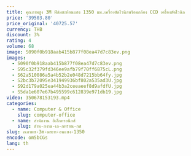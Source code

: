 ```yaml
---
title: คุณภาพสูง 3M ฟิล์มสะท้อนแสง 1350 มม.เครื่องตัดไวนิลพร้อมกล้อง CCD เครื่องตัดไวนิล
price: '39503.80'
price_original: '40725.57'
currency: THB
discount: 3%
rating: 4
volume: 68
image: S090f0b918aab415b877f08ea47d7c83ev.png
images:
  - S090f0b918aab415b877f08ea47d7c83ev.png
  - S95c32f379fd346ee9afb79f70ff6875cL.png
  - S62a510086a5a4b52b2e048d7215bb64fy.jpg
  - S2bc3b72095e341949936bf802a535ad3U.jpg
  - S92d179a025ea44b3a2ceeaeef8d9afdfU.jpg
  - S5da1e607e67b495599c612839e971db19.jpg
video: 350678153193.mp4
categories:
  - name: Computer & Office
    slug: computer-office
  - name: สำนักงาน อิเล็กทรอนิกส์
    slug: สำน-กงาน-เล-กทรอน-กส
slug: ณภาพส-3m-มสะท-อนแสง-1350
encode: om5bCGs
lang: th
---
```

  